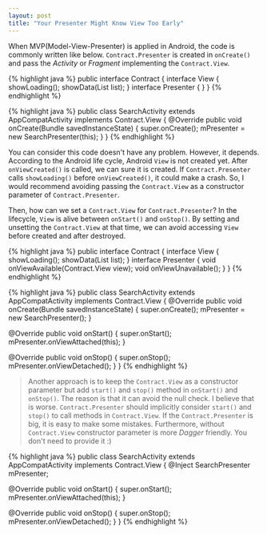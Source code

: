 ```yaml
---
layout: post
title: "Your Presenter Might Know View Too Early"
---
```


When MVP(Model-View-Presenter) is applied in Android, the code is commonly written like below. `Contract.Presenter` is created in `onCreate()` and pass the _Activity_ or _Fragment_ implementing the `Contract.View`.

{% highlight java %}
public interface Contract {
  interface View {
    showLoading();
    showData(List<Data> list);
  }
  interface Presenter {
  }
}
{% endhighlight %}

{% highlight java %}
public class SearchActivity extends AppCompatActivity implements Contract.View {
  @Override
  public void onCreate(Bundle savedInstanceState) {
    super.onCreate();
    mPresenter = new SearchPresenter(this);
  }
}
{% endhighlight %}

You can consider this code doesn't have any problem. However, it depends. According to the Android life cycle, Android `View` is not created yet. After `onViewCreated()` is called, we can sure it is created. If `Contract.Presenter` calls `showLoading()` before `onViewCreated()`, it could make a crash. So, I would recommend avoiding passing the `Contract.View` as a constructor parameter of `Contract.Presenter`.

Then, how can we set a `Contract.View` for `Contract.Presenter`? In the lifecycle, `View` is alive between `onStart()` and `onStop()`. By setting and unsetting the `Contract.View` at that time, we can avoid accessing `View` before created and after destroyed.

{% highlight java %}
public interface Contract {
  interface View {
    showLoading();
    showData(List<Data> list);
  }
  interface Presenter {
    void onViewAvailable(Contract.View view);
    void onViewUnavailable();
  }
}
{% endhighlight %}

{% highlight java %}
public class SearchActivity extends AppCompatActivity implements Contract.View {
  @Override
  public void onCreate(Bundle savedInstanceState) {
    super.onCreate();
    mPresenter = new SearchPresenter();
  }

  @Override
  public void onStart() {
    super.onStart();
    mPresenter.onViewAttached(this);
  }

  @Override
  public void onStop() {
    super.onStop();
    mPresenter.onViewDetached();
  }
}
{% endhighlight %}

> Another approach is to keep the `Contract.View` as a constructor parameter but add `start()` and `stop()` method in `onStart()` and `onStop()`. The reason is that it can avoid the null check. I believe that is worse. `Contract.Presenter` should implicitly consider `start()` and `stop()` to call methods in `Contract.View`. If the `Contract.Presenter` is big, it is easy to make some mistakes. Furthermore, without `Contract.View` constructor parameter is more _Dagger_ friendly. You don't need to provide it :)

{% highlight java %}
public class SearchActivity extends AppCompatActivity implements Contract.View {
  @Inject SearchPresenter mPresenter;

  @Override
  public void onStart() {
    super.onStart();
    mPresenter.onViewAttached(this);
  }

  @Override
  public void onStop() {
    super.onStop();
    mPresenter.onViewDetached();
  }
}
{% endhighlight %}
